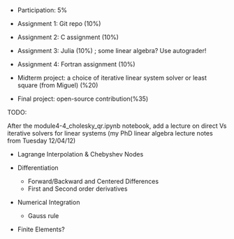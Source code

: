 - Participation: 5%
- Assignment 1: Git repo (10%)
- Assignment 2: C assignment (10%)
- Assignment 3: Julia (10%) ; some linear algebra? Use autograder!
- Assignment 4: Fortran assignment (10%)

- Midterm project: a choice of iterative linear system solver or least square (from Miguel) (%20)
- Final project: open-source contribution(%35)

TODO:

After the module4-4_cholesky_qr.ipynb notebook, add a lecture on direct Vs iterative solvers for linear systems (my PhD linear algebra lecture notes from Tuesday 12/04/12)

- Lagrange Interpolation & Chebyshev Nodes
- Differentiation
  - Forward/Backward and Centered Differences
  - First and Second order derivatives
- Numerical Integration
  - Gauss rule

- Finite Elements?
